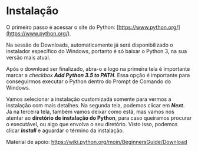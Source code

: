 # Instalação

O primeiro passo é acessar o site do Python: [https://www.python.org/](https://www.python.org/). 

Na sessão de Downloads, automaticamente já será disponibilizado o instalador específico do Windows, portanto é só baixar o Python 3, na sua versão mais atual.

Após o download ser finalizado, abra-o e logo na primeira tela é importante marcar a *checkbox* ***Add Python 3.5 to PATH***. Essa opção é importante para conseguirmos executar o Python dentro do Prompt de Comando do Windows.

Vamos selecionar a instalação customizada somente para vermos a instalação com mais detalhes. Na segunda tela, podemos clicar em ***Next***. Já na terceira tela, também vamos deixar como está, mas vamos nos atentar ao **diretório de instalação do Python**, para caso queiramos procurar o executável, ou algo que envolva o seu diretório. Visto isso, podemos clicar ***Install*** e aguardar o término da instalação.

Material de apoio:
https://wiki.python.org/moin/BeginnersGuide/Download

